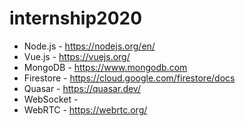 # internship2020

- Node.js - https://nodejs.org/en/
- Vue.js - https://vuejs.org/
- MongoDB - https://www.mongodb.com
- Firestore - https://cloud.google.com/firestore/docs
- Quasar - https://quasar.dev/
- WebSocket - 
- WebRTC - https://webrtc.org/
